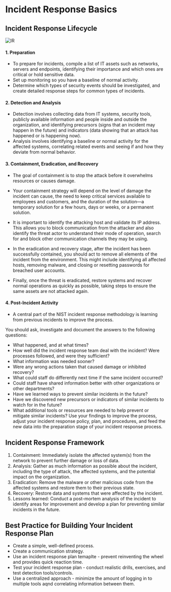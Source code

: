 # Incident Response Basics

## Incident Response Lifecycle
![IR](https://user-images.githubusercontent.com/111991325/234446445-4cc85e7a-985b-4811-a963-2e4db4cd611b.png)

#### 1. Preparation
- To prepare for incidents, compile a list of IT assets such as networks, servers and endpoints, identifying their importance and which ones are critical or hold sensitive data. 
- Set up monitoring so you have a baseline of normal activity. 
- Determine which types of security events should be investigated, and create detailed response steps for common types of incidents.


#### 2. Detection and Analysis
- Detection involves collecting data from IT systems, security tools, publicly available information and people inside and outside the organization, and identifying precursors (signs that an incident may happen in the future) and indicators (data showing that an attack has happened or is happening now).
- Analysis involves identifying a baseline or normal activity for the affected systems, correlating related events and seeing if and how they deviate from normal behavior.


#### 3. Containment, Eradication, and Recovery
- The goal of containment is to stop the attack before it overwhelms resources or causes damage. 
- Your containment strategy will depend on the level of damage the incident can cause, the need to keep critical services available to employees and customers, and the duration of the solution—a temporary solution for a few hours, days or weeks, or a permanent solution. 
- It is important to identify the attacking host and validate its IP address. This allows you to block communication from the attacker and also identify the threat actor to understand their mode of operation, search for and block other communication channels they may be using.

- In the eradication and recovery stage, after the incident has been successfully contained, you should act to remove all elements of the incident from the environment. This might include identifying all affected hosts, removing malware, and closing or resetting passwords for breached user accounts.

- Finally, once the threat is eradicated, restore systems and recover normal operations as quickly as possible, taking steps to ensure the same assets are not attacked again.

#### 4. Post-Incident Activity
- A central part of the NIST incident response methodology is learning from previous incidents to improve the process.

You should ask, investigate and document the answers to the following questions:

- What happened, and at what times?
- How well did the incident response team deal with the incident? Were processes followed, and were they sufficient?
- What information was needed sooner?
- Were any wrong actions taken that caused damage or inhibited recovery?
- What could staff do differently next time if the same incident occurred?
- Could staff have shared information better with other organizations or other departments?
- Have we learned ways to prevent similar incidents in the future?
- Have we discovered new precursors or indicators of similar incidents to watch for in the future?
- What additional tools or resources are needed to help prevent or mitigate similar incidents?
Use your findings to improve the process, adjust your incident response policy, plan, and procedures, and feed the new data into the preparation stage of your incident response process.



## Incident Response Framework 

1. Containment: Immediately isolate the affected system(s) from the network to prevent further damage or loss of data.
2. Analysis: Gather as much information as possible about the incident, including the type of attack, the affected systems, and the potential impact on the organization.
3. Eradication: Remove the malware or other malicious code from the affected systems and restore them to their previous state.
4. Recovery: Restore data and systems that were affected by the incident.
5. Lessons learned: Conduct a post-mortem analysis of the incident to identify areas for improvement and develop a plan for preventing similar incidents in the future.


## Best Practice for Building Your Incident Response Plan
- Create a simple, well-defined process.
- Create a communication strategy.
- Use an incident response plan temaplte - prevent reinventing the wheel and provides quick reaction time.
- Test your incident response plan - conduct realistic drills, exercises, and test detection tools/controls.
- Use a centralized approach - minimize the amount of logging in to multiple tools aqnd correlating information between them. 
